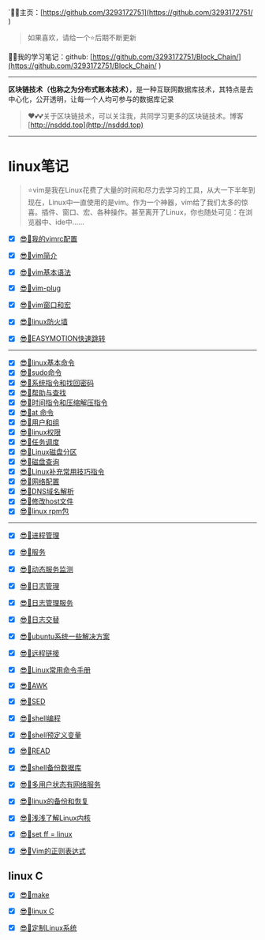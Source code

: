 `😶‍🌫️主页：[https://github.com/3293172751](https://github.com/3293172751/  )  

>   如果喜欢，请给一个⭐后期不断更新

😶‍🌫️我的学习笔记：github: [https://github.com/3293172751/Block_Chain/](https://github.com/3293172751/Block_Chain/ ) 

---

**区块链技术（也称之为分布式账本技术）**，是一种互联网数据库技术，其特点是去中心化，公开透明，让每一个人均可参与的数据库记录

>   ❤️💕💕关于区块链技术，可以关注我，共同学习更多的区块链技术。博客[http://nsddd.top](http://nsddd.top)

---



# linux笔记

> ⭐vim是我在Linux花费了大量的时间和尽力去学习的工具，从大一下半年到现在，Linux中一直使用的是vim。作为一个神器，vim给了我们太多的惊喜。插件、窗口、宏、各种操作。甚至离开了Linux，你也随处可见：在浏览器中、ide中……

+ [x] [😎🧋我的vimrc配置](markdown/my_vim.md)

+ [x] [😎🧋vim简介](markdown/1.md)

+ [x] [😎🧋vim基本语法](markdown/2.md)

+ [x] [😎🧋vim-plug](markdown/3.md)

+ [x] [😎🧋vim窗口和宏](markdown/4.md)

+ [x] [😎🧋linux防火墙](markdown/5.md)

+ [x] [😎🧋EASYMOTION快速跳转](markdown/6.md)
***
+ [x] [😎🧋linux基本命令](markdown/7.md)
+ [x] [😎🧋sudo命令](markdown/8.md)
+ [x] [😎🧋系统指令和找回密码](markdown/9.md)
+ [x] [😎🧋帮助与查找](markdown/10.md)
+ [x] [😎🧋时间指令和压缩解压指令](markdown/11.md)
+ [x] [😎🧋at 命令 ](markdown/12.md)
+ [x] [😎🧋用户和组](markdown/13.md)
+ [x] [😎🧋linux权限](markdown/14.md)
+ [x] [😎🧋任务调度](markdown/15.md)
+ [x] [😎🧋Linux磁盘分区](markdown/16.md)
+ [x] [😎🧋磁盘查询](markdown/17.md)
+ [x] [😎🧋Linux补充常用技巧指令](markdown/18.md)
+ [x] [😎🧋网络配置](markdown/19.md)
+ [x] [😎🧋DNS域名解析](markdown/20.md)
+ [x] [😎🧋修改host文件](markdown/21.md)
+ [x] [😎🧋linux rpm包](markdown/22.md)
***
+ [x] [😎🧋进程管理](markdown/23.md)

+ [x] [😎🧋服务](markdown/24.md)

+ [x] [😎🧋动态服务监测](markdown/25.md)

+ [x] [😎🧋日志管理](markdown/26.md)

+ [x] [😎🧋日志管理服务](markdown/27.md)

+ [x] [😎🧋日志交替](markdown/28.md)

+ [x] [😎🧋ubuntu系统一些解决方案](markdown/29.md)

+ [x] [😎🧋远程链接](markdown/30.md)

+ [x] [😎🧋Linux常用命令手册 ](markdown/31.md)

+ [x] [😎🧋AWK](markdown/32.md)

+ [x] [😎🧋SED](markdown/33.md)

+ [x] [😎🧋shell编程](markdown/36.md)

+ [x] [😎🧋shell预定义变量](markdown/37.md)

+ [x] [😎🧋READ](markdown/38.md)

+ [x] [😎🧋shell备份数据库](markdown/39.md)

+ [x] [😎🧋多用户状态有网络服务](markdown/40.md)

+ [x] [😎🧋linux的备份和恢复](markdown/41.md)

+ [x] [😎🧋浅浅了解Linux内核](markdown/42.md)

+ [x] [😎🧋set ff = linux](markdown/43.md)

+ [x] [😎🧋Vim的正则表达式](markdown/44.md)



## linux C

+ [x] [😎🧋make](markdown/34.md)

+ [x] [😎🧋linux C](markdown/35.md)

+ [x] [😎🧋定制Linux系统](./定制Linux系统.pdf)
